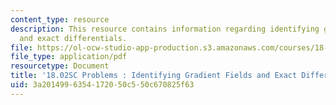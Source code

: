 ```yaml
---
content_type: resource
description: This resource contains information regarding identifying gradient fields
  and exact differentials.
file: https://ol-ocw-studio-app-production.s3.amazonaws.com/courses/18-02sc-multivariable-calculus-fall-2010/3a2014996354172050c550c670825f63_MIT18_02SC_pb_66_quest.pdf
file_type: application/pdf
resourcetype: Document
title: '18.02SC Problems : Identifying Gradient Fields and Exact Differentials'
uid: 3a201499-6354-1720-50c5-50c670825f63
---
```

